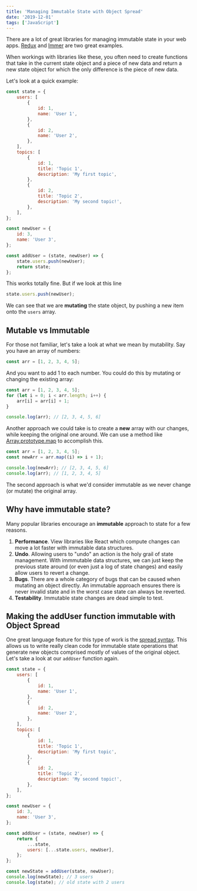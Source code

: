 ```yaml
---
title: 'Managing Immutable State with Object Spread'
date: '2019-12-01'
tags: ['JavaScript']
---
```


There are a lot of great libraries for managing immutable state in your web apps. [Redux](https://redux.js.org/) and [Immer](https://immerjs.github.io/immer/docs/introduction) are two great examples.

When workings with libraries like these, you often need to create functions that take in the current state object and a piece of new data and return a new state object for which the only difference is the piece of new data.

Let's look at a quick example:

```javascript
const state = {
    users: [
        {
            id: 1,
            name: 'User 1',
        },
        {
            id: 2,
            name: 'User 2',
        },
    ],
    topics: [
        {
            id: 1,
            title: 'Topic 1',
            description: 'My first topic',
        },
        {
            id: 2,
            title: 'Topic 2',
            description: 'My second topic!',
        },
    ],
};

const newUser = {
    id: 3,
    name: 'User 3',
};

const addUser = (state, newUser) => {
    state.users.push(newUser);
    return state;
};
```

This works totally fine. But if we look at this line

```javascript
state.users.push(newUser);
```

We can see that we are **mutating** the state object, by pushing a new item onto the `users` array.

## Mutable vs Immutable

For those not familiar, let's take a look at what we mean by mutability. Say you have an array of numbers:

```javascript
const arr = [1, 2, 3, 4, 5];
```

And you want to add 1 to each number. You could do this by mutating or changing the existing array:

```javascript
const arr = [1, 2, 3, 4, 5];
for (let i = 0; i < arr.length; i++) {
    arr[i] = arr[i] + 1;
}

console.log(arr); // [2, 3, 4, 5, 6]
```

Another approach we could take is to create a **new** array with our changes, while keeping the original one around. We can use a method like [Array.prototype.map](https://developer.mozilla.org/en-US/docs/Web/JavaScript/Reference/Global_Objects/Array/map) to accomplish this.

```javascript
const arr = [1, 2, 3, 4, 5];
const newArr = arr.map((i) => i + 1);

console.log(newArr); // [2, 3, 4, 5, 6]
console.log(arr); // [1, 2, 3, 4, 5]
```

The second approach is what we'd consider immutable as we never change (or mutate) the original array.

## Why have immutable state?

Many popular libraries encourage an **immutable** approach to state for a few reasons.

1. **Performance**. View libraries like React which compute changes can move a lot faster with immutable data structures.
1. **Undo**. Allowing users to "undo" an action is the holy grail of state management. With immmutable data structures, we can just keep the previous state around (or even just a log of state changes) and easily allow users to revert a change.
1. **Bugs**. There are a whole category of bugs that can be caused when mutating an object directly. An immutable approach ensures there is never invalid state and in the worst case state can always be reverted.
1. **Testability**. Immutable state changes are dead simple to test.

## Making the addUser function immutable with Object Spread

One great language feature for this type of work is the [spread syntax](https://developer.mozilla.org/en-US/docs/Web/JavaScript/Reference/Operators/Spread_syntax). This allows us to write really clean code for immutable state operations that generate new objects comprised mostly of values of the original object. Let's take a look at our `addUser` function again.

```javascript
const state = {
    users: [
        {
            id: 1,
            name: 'User 1',
        },
        {
            id: 2,
            name: 'User 2',
        },
    ],
    topics: [
        {
            id: 1,
            title: 'Topic 1',
            description: 'My first topic',
        },
        {
            id: 2,
            title: 'Topic 2',
            description: 'My second topic!',
        },
    ],
};

const newUser = {
    id: 3,
    name: 'User 3',
};

const addUser = (state, newUser) => {
    return {
        ...state,
        users: [...state.users, newUser],
    };
};

const newState = addUser(state, newUser);
console.log(newState); // 3 users
console.log(state); // old state with 2 users
```
